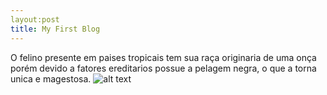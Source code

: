 ```yaml
---
layout:post
title: My First Blog
---
```


O felino presente em paises tropicais tem sua raça originaria de uma onça porém devido a fatores ereditarios possue a pelagem negra, o que a torna unica e magestosa.
![alt text](https://upload.wikimedia.org/wikipedia/commons/2/2a/Black_Panther_-_India.jpg "Pantera")
